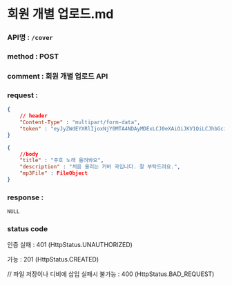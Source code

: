 # 회원 개별 업로드.md
### API명 : `/cover`

### method : POST

### comment : 회원 개별 업로드 API

### request :
~~~json
{
    // header
    "Content-Type" : "multipart/form-data",
    "token" : "eyJyZWdEYXRlIjoxNjY0MTA4NDAyMDExLCJ0eXAiOiJKV1QiLCJhbGciOiJIUzI1NiJ9.eyJ1c2VyTnVtIjoiMiIsImV4cCI6MTY2NDExOTIwMn0.gLS7GO6A-mAVQDHpS2Kr438D_RXBOWsvrWLs_H6UEU8"
}
~~~
~~~json
{
    //body
    "title" : "주호 노래 올려봐요",
    "description" : "처음 올리는 커버 곡입니다. 잘 부탁드려요.",
    "mp3File" : FileObject
}
~~~

### response :
    NULL


### status code
인증 실패 : 401 (HttpStatus.UNAUTHORIZED)

가능 : 201 (HttpStatus.CREATED)

// 파일 저장이나 디비에 삽입 실패시
불가능 : 400 (HttpStatus.BAD_REQUEST)